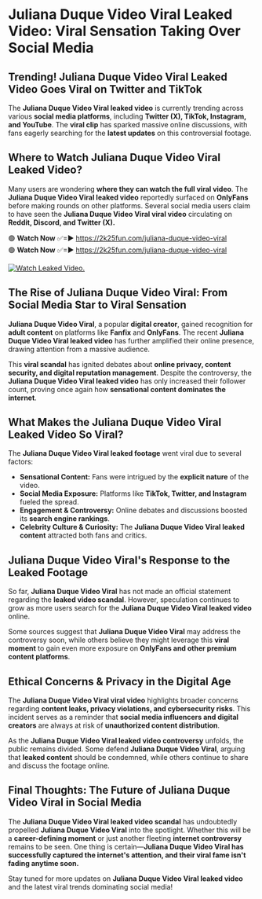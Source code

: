 # Juliana Duque Video Viral Leaked Video: Viral Sensation Taking Over Social Media

## **Trending! Juliana Duque Video Viral Leaked Video Goes Viral on Twitter and TikTok**
The **Juliana Duque Video Viral leaked video** is currently trending across various **social media platforms**, including **Twitter (X), TikTok, Instagram, and YouTube**. The **viral clip** has sparked massive online discussions, with fans eagerly searching for the **latest updates** on this controversial footage.

## **Where to Watch Juliana Duque Video Viral Leaked Video?**
Many users are wondering **where they can watch the full viral video**. The **Juliana Duque Video Viral leaked video** reportedly surfaced on **OnlyFans** before making rounds on other platforms. Several social media users claim to have seen the **Juliana Duque Video Viral viral video** circulating on **Reddit, Discord, and Twitter (X).**

🟢 **Watch Now** ✅=► https://2k25fun.com/juliana-duque-video-viral  
🟢 **Watch Now** ✅=► https://2k25fun.com/juliana-duque-video-viral  

[![Watch Leaked Video.](https://miro.medium.com/v2/resize:fit:828/format:webp/1*cilzJN44JGOrTw9NJCrNHA.gif "Watch Leaked Video")](https://2k25fun.com/juliana-duque-video-viral)

## **The Rise of Juliana Duque Video Viral: From Social Media Star to Viral Sensation**
**Juliana Duque Video Viral**, a popular **digital creator**, gained recognition for **adult content** on platforms like **Fanfix** and **OnlyFans**. The recent **Juliana Duque Video Viral leaked video** has further amplified their online presence, drawing attention from a massive audience.

This **viral scandal** has ignited debates about **online privacy, content security, and digital reputation management**. Despite the controversy, the **Juliana Duque Video Viral leaked video** has only increased their follower count, proving once again how **sensational content dominates the internet**.

## **What Makes the Juliana Duque Video Viral Leaked Video So Viral?**
The **Juliana Duque Video Viral leaked footage** went viral due to several factors:
- **Sensational Content:** Fans were intrigued by the **explicit nature** of the video.
- **Social Media Exposure:** Platforms like **TikTok, Twitter, and Instagram** fueled the spread.
- **Engagement & Controversy:** Online debates and discussions boosted its **search engine rankings**.
- **Celebrity Culture & Curiosity:** The **Juliana Duque Video Viral leaked content** attracted both fans and critics.

## **Juliana Duque Video Viral's Response to the Leaked Footage**
So far, **Juliana Duque Video Viral** has not made an official statement regarding the **leaked video scandal**. However, speculation continues to grow as more users search for the **Juliana Duque Video Viral leaked video** online.

Some sources suggest that **Juliana Duque Video Viral** may address the controversy soon, while others believe they might leverage this **viral moment** to gain even more exposure on **OnlyFans and other premium content platforms**.

## **Ethical Concerns & Privacy in the Digital Age**
The **Juliana Duque Video Viral viral video** highlights broader concerns regarding **content leaks, privacy violations, and cybersecurity risks**. This incident serves as a reminder that **social media influencers and digital creators** are always at risk of **unauthorized content distribution**.

As the **Juliana Duque Video Viral leaked video controversy** unfolds, the public remains divided. Some defend **Juliana Duque Video Viral**, arguing that **leaked content** should be condemned, while others continue to share and discuss the footage online.

## **Final Thoughts: The Future of Juliana Duque Video Viral in Social Media**
The **Juliana Duque Video Viral leaked video scandal** has undoubtedly propelled **Juliana Duque Video Viral** into the spotlight. Whether this will be a **career-defining moment** or just another fleeting **internet controversy** remains to be seen. One thing is certain—**Juliana Duque Video Viral has successfully captured the internet's attention, and their viral fame isn't fading anytime soon.**

Stay tuned for more updates on **Juliana Duque Video Viral leaked video** and the latest viral trends dominating social media!